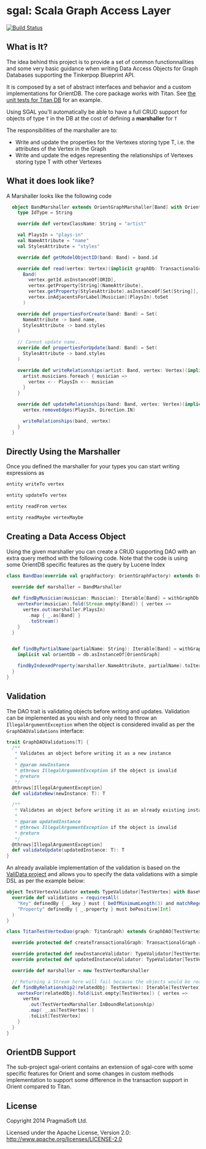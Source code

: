 # sgal: Scala Graph Access Layer

[![Build Status](https://api.travis-ci.org/galarragas/sgal.png)](http://travis-ci.org/galarragas/sgal)

## What is It?

The idea behind this project is to provide a set of common functionnalities and some very basic guidance when writing 
Data Access Objects for Graph Databases supporting the Tinkerpop Blueprint API.

It is composed by a set of abstract interfaces and behavior and a custom implementations for OrientDB. The core package
works with Titan. See [the unit tests for Titan DB](./sgal-core/src/test/scala/uk/co/pragmasoft/graphdb/titan/TitanTestVertexDao.scala) 
for an example.

Using SGAL you'll automatically be able to have a full CRUD support for objects of type `T` in the DB at the cost of 
defining a **marshaller** for `T`

The responsibilities of the marshaller are to:

- Write and update the properties for the Vertexes storing type T, i.e. the attributes of the Vertex in the Graph
- Write and update the edges representing the relationships of Vertexes storing type T with other Vertexes

## What it does look like?

A Marshaller looks like the following code 

```scala
  object BandMarshaller extends OrientGraphMarshaller[Band] with OrientDBBasicConversions {
    type IdType = String

    override def vertexClassName: String = "artist"

    val PlaysIn = "plays-in"
    val NameAttribute = "name"
    val StylesAttribute = "styles"

    override def getModelObjectID(band: Band) = band.id

    override def read(vertex: Vertex)(implicit graphDb: TransactionalGraph): Band =
      Band(
        vertex.getId.asInstanceOf[ORID],
        vertex.getProperty[String](NameAttribute),
        vertex.getProperty(StylesAttribute).asInstanceOf[Set[String]],
        vertex.inAdjacentsForLabel[Musician](PlaysIn).toSet
      )

    override def propertiesForCreate(band: Band) = Set(
      NameAttribute -> band.name,
      StylesAttribute -> band.styles
    )

    // Cannot update name..
    override def propertiesForUpdate(band: Band) = Set(
      StylesAttribute -> band.styles
    )

    override def writeRelationships(artist: Band, vertex: Vertex)(implicit graphDb: TransactionalGraph) = {
      artist.musicians.foreach { musician =>
        vertex <-- PlaysIn <-- musician
      }
    }

    override def updateRelationships(band: Band, vertex: Vertex)(implicit graphDb: TransactionalGraph) = {
      vertex.removeEdges(PlaysIn, Direction.IN)

      writeRelationships(band, vertex)
    }
  }
```

## Directly Using the Marshaller

Once you defined the marshaller for your types you can start writing expressions as 
 
```scala
entity writeTo vertex

entity updateTo vertex

entity readFrom vertex

entity readMaybe vertexMaybe
```

## Creating a Data Access Object

Using the given marshaller you can create a CRUD supporting DAO with an extra query method with the following code. 
Note that the code is using some OrientDB specific features as the query by Lucene Index


```scala
class BandDao(override val graphFactory: OrientGraphFactory) extends OrientDbDAO[Band] with OrientIndexNamingSupport with OrientDBBasicConversions with NoValidations[Band] {

  override def marshaller = BandMarshaller
  
  def findByMusician(musician: Musician): Iterable[Band] = withGraphDb { implicit db =>
    vertexFor(musician).fold(Stream.empty[Band]) { vertex =>
      vertex.out(marshaller.PlaysIn)
        .map { _.as[Band] }
        .toStream()
    }
  }


  def findByPartialName(partialName: String): Iterable[Band] = withGraphDb { implicit db =>
    implicit val orientDb = db.asInstanceOf[OrientGraph]

    findByIndexedProperty(marshaller.NameAttribute, partialName).toIterable
  }
}
```

## Validation

The DAO trait is validating objects before writing and updates. Validation can be implemented as you wish and only need to throw an 
`IllegalArgumentException` when the object is considered invalid as per the `GraphDAOValidations` interface:

```scala
trait GraphDAOValidations[T] {
  /**
   * Validates an object before writing it as a new instance
   * 
   * @param newInstance
   * @throws IllegalArgumentException if the object is invalid
   * @return
   */
  @throws[IllegalArgumentException]
  def validateNew(newInstance: T): T

  /**
   * Validates an object before writing it as an already existing instance
   *
   * @param updatedInstance
   * @throws IllegalArgumentException if the object is invalid
   * @return
   */
  @throws[IllegalArgumentException]
  def validateUpdate(updatedInstance: T): T
}
```

An already available implementation of the validation is based on the [ValiData project](https://github.com/galarragas/ValiData)
and allows you to specify the data validations with a simple DSL as per the example below:

```scala
object TestVertexValidator extends TypeValidator[TestVertex] with BaseValidations {
  override def validations = requiresAll(
    "Key" definedBy { _.key } must { beOfMinimumLength(3) and matchRegexOnce("[a-z]+.*".r) },
    "Property" definedBy { _.property } must bePositive[Int]
  )
}

class TitanTestVertexDao(graph: TitanGraph) extends GraphDAO[TestVertex] with ValiDataValidations[TestVertex]  {

  override protected def createTransactionalGraph: TransactionalGraph = graph

  override protected def newInstanceValidator: TypeValidator[TestVertex] = TestVertexValidator
  override protected def updatedInstanceValidator: TypeValidator[TestVertex] = TestVertexValidator

  override def marshaller = new TestVertexMarshaller

  // Returning a Stream here will fail because the objects would be read outside the transaction...
  def findByRelationship2(relatedObj: TestVertex): Iterable[TestVertex] = readWithGraphDb { implicit graph =>
    vertexFor(relatedObj).fold(List.empty[TestVertex]) { vertex =>
      vertex
        .out(TestVertexMarshaller.InBoundRelationship)
        .map( _.as[TestVertex] )
        .toList[TestVertex]
    }
  }
}
```

## OrientDB Support

The sub-project sgal-orient contains an extension of sgal-core with some specific features for Orient and some changes
in custom methods implementation to support some difference in the transaction support in Orient compared to Titan.

## License

Copyright 2014 PragmaSoft Ltd.

Licensed under the Apache License, Version 2.0: http://www.apache.org/licenses/LICENSE-2.0